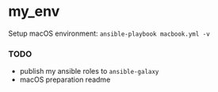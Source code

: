# my_env

Setup macOS environment: `ansible-playbook macbook.yml -v`

### TODO

- publish my ansible roles to `ansible-galaxy`
- macOS preparation readme
